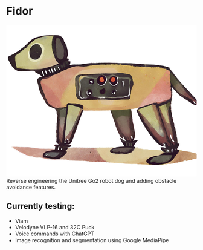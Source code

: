 # Fidor
![Header](./header.png)
Reverse engineering the Unitree Go2 robot dog and adding obstacle avoidance features.

## Currently testing:
- Viam
- Velodyne VLP-16 and 32C Puck
- Voice commands with ChatGPT
- Image recognition and segmentation using Google MediaPipe
